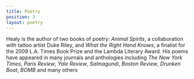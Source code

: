 ```yaml
---
title: Poetry
position: 3
layout: poetry
---
```


Healy is the author of two books of poetry: _Animal Spirits_, a collaboration
  with tattoo artist Duke Riley, and _What the Right Hand Knows_, a finalist for the
  2009 L.A. Times Book Prize and the Lambda Literary Award. His poems have appeared
  in many journals and anthologies including *The New York Times*, *Paris Review*,
  *Yale Review*, *Salmagundi*, *Boston Review*, *Drunken Boat*, *BOMB* and many others
